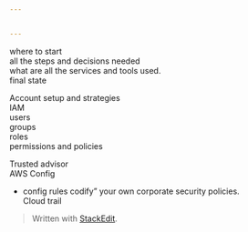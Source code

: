 ```yaml
---


---
```


<p>where to start<br>
all the steps and decisions needed<br>
what are all the services and tools used.<br>
final state</p>
<p>Account setup and strategies<br>
IAM<br>
users<br>
groups<br>
roles<br>
permissions and policies</p>
<p>Trusted advisor<br>
AWS Config</p>
<ul>
<li>config rules codify” your own corporate security policies.<br>
Cloud trail</li>
</ul>
<blockquote>
<p>Written with <a href="https://stackedit.io/">StackEdit</a>.</p>
</blockquote>

